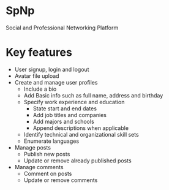# SpNp

Social and Professional Networking Platform

# Key features

-  User signup, login and logout
-  Avatar file upload
-  Create and manage user profiles
   -  Include a bio
   -  Add Basic info such as full name, address and birthday
   -  Specify work experience and education
      -  State start and end dates
      -  Add job titles and companies
      -  Add majors and schools
      -  Append descriptions when applicable
   -  Identify technical and organizational skill sets
   -  Enumerate languages
-  Manage posts
   -  Publish new posts
   -  Update or remove already published posts
-  Manage comments
   -  Comment on posts
   -  Update or remove comments
